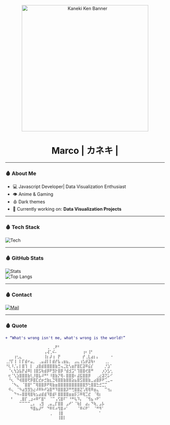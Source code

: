 <p align="center">
    <img src="[https://media.giphy.com/media/Qu3KVz6mV6Xlm/giphy.gif](https://www.google.com/url?sa=i&url=https%3A%2F%2Fwww.pinterest.com%2Fpin%2F11118330325882669%2F&psig=AOvVaw0jRkbo79ggaO3Q2mCY-odg&ust=1743603021188000&source=images&cd=vfe&opi=89978449&ved=0CBQQjRxqFwoTCMig-cWBt4wDFQAAAAAdAAAAABAE)" width="400" alt="Kaneki Ken Banner">
</p>

<h1 align="center">Marco | カネキ |</h1>


---
### 🩸 About Me
- 💻 Javascript Developer| Data Visualization Enthusiast
- 👁️ Anime & Gaming 
- 🩸 Dark themes 
- 🧩 Currently working on: **Data Visualization Projects**

---

### 🩸 Tech Stack  
![Tech](https://skillicons.dev/icons?i=javascript,linux,python,git,docker)

---

### 🩸 GitHub Stats  
![Stats](https://github-readme-stats.vercel.app/api?username=Nixon622&show_icons=true&theme=tokyonight)  
![Top Langs](https://github-readme-stats.vercel.app/api/top-langs/?username=Nixon622&layout=compact&hide=html,css&theme=tokyonight)

---

### 🩸 Contact  
[![Mail](https://img.shields.io/badge/Email-D14836?style=for-the-badge&logo=gmail&logoColor=white)](mailto:marcocereghetti1@gmail.com)

---

### 🩸 Quote

```diff
+ “What's wrong isn't me, what's wrong is the world!”

⠀⠀⠀⠀⠀⠀⠀⠀⠀⠀⠀⠀⠀⠀⠀⢀⠀⢀⠟⠃⠀⠀⠀⠀⠀⠀⠀⠀⠀⠀⠀⠀⠀⠀⠀⠀⠀⠀⠀
⠀⠀⠀⠀⠀⠀⠀⠀⠀⠀⠀⠀⠀⠀⢠⢼⢁⠮⠄⠀⠀⠀⠀⠀⠀⠀⠀⠀⢰⠆⢸⠃⠀⠀⠀⠀⠀⠀⠀
⠀⠀⠀⢰⢂⣄⠀⠀⠀⠀⠀⠀⠀⠀⢸⡆⡼⢰⠀⡟⠀⠀⠀⠀⠀⠀⠀⠀⡞⢀⣇⣴⡆⡄⠀⠀⠀⠀⠐
⢀⡘⡏⢸⠀⡇⡏⣾⠖⣤⡀⠀⢀⣤⣼⡇⡇⣾⡞⣧⢠⣶⣦⡀⠀⣠⣄⢰⣣⡾⣽⢷⠆⠀⠀⠀⢀⡀⠀
⠘⢇⠸⡈⡄⡇⣿⢹⠀⡇⠀⣰⣿⣾⣿⣿⣿⣿⣷⣛⢤⣈⣗⢣⣶⡟⣿⣏⣽⠿⣮⡎⠀⠀⠀⠀⡘⣱⠁
⠀⠈⢆⢳⣱⣧⡟⣼⠿⡇⢸⣿⣫⢷⣾⡿⠟⣻⡗⣿⡿⠘⣾⣺⣩⠃⢹⣿⣿⢞⣿⠛⠀⠀⠀⡰⡱⣣⢂
⠀⢖⠈⢣⣱⣿⣿⣿⣷⢇⡸⣿⣧⠼⠛⠃⠸⣿⣷⡝⢿⠄⣿⣿⣿⠆⣼⣯⣿⣿⡿⠀⠀⢀⣔⣽⢝⡥⠊
⠀⠘⢆⠀⠙⢾⣿⣿⢟⡿⣿⣏⣞⡶⣚⣷⣆⣙⢿⣿⣿⣷⣿⣿⣵⣦⣿⣫⣿⣿⣷⣀⣴⣿⡿⠟⢉⣀⠤
⠀⠀⠈⠳⣄⠀⠈⣿⣿⠃⠉⢿⣿⣿⡿⠟⢿⣷⣶⣿⣿⣿⣿⣿⣿⣿⣿⣿⣿⡻⢓⣿⣿⣓⣚⣉⡉⠀⠀
⠀⠺⢄⠀⠈⠳⣴⣻⣻⣳⣔⠼⠿⠷⠞⣵⣿⠛⠹⣿⣿⣿⡽⠛⢛⣿⣿⣝⢡⢿⢿⠿⣶⣄⠀⠀⠉⢲⡄
⠀⠀⠀⠙⠲⠤⣿⣿⢿⣿⢷⣢⣴⣾⣾⠹⣿⣾⠇⣿⣿⣿⣿⣶⣶⡯⡩⠿⢿⣉⣞⠀⠈⢿⡆⠀⠀⠀⠀
⠀⠀⠃⠀⠀⢀⣿⡏⢀⣰⠴⠿⠋⣿⠃⠀⠈⠉⢠⢫⣿⠏⠁⠘⠛⢧⠹⡄⠀⠈⢻⣦⠰⠟⠁⠀⠀⠀⠀
⠀⠀⠀⠀⠀⠉⠉⠉⠉⣀⡄⠀⢠⣻⠀⢀⣤⣀⡏⣿⣿⠀⣠⠞⠁⠈⢷⡇⠀⣴⡄⠙⢷⡀⣠⡧⠀⠀⠀
⠀⠀⠀⠀⠀⠀⠀⠀⠀⠻⣿⣦⡼⠋⠀⠙⠿⠯⠴⢻⣿⠴⠁⠀⠀⠀⠈⠿⠮⠟⠁⠀⠈⠛⠻⠁⠀⠀⠀
⠀⠀⠀⠀⠀⠀⠀⠀⠀⠀⠀⠀⠀⠀⠀⠀⢀⠀⠀⢸⣿⠀⠀⠀⠀⠀⠀⠀⠀⠀⠀⠀⠀⠀⠁⠀⠀⠀⠀
⠀⠀⠀⠀⠀⠀⠀⠀⠀⠀⠀⠀⠀⠀⠀⠀⠀⠀⠀⢸⣿⡇⠀⠀⠀⠀⠀⠀⠀⠀⠀⠀⠀⠀⠀⠀⠀⠀⠀
